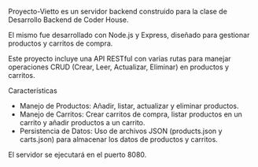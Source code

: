 Proyecto-Vietto es un servidor backend construido para la clase de Desarrollo Backend de Coder House. 

El mismo fue desarrollado con Node.js y Express, diseñado para gestionar productos y carritos de compra. 

Este proyecto incluye una API RESTful con varias rutas para manejar operaciones CRUD (Crear, Leer, Actualizar, Eliminar) en productos y carritos.

Características
- Manejo de Productos: Añadir, listar, actualizar y eliminar productos.
- Manejo de Carritos: Crear carritos de compra, listar productos en un carrito y añadir productos a un carrito.
- Persistencia de Datos: Uso de archivos JSON (products.json y carts.json) para almacenar los datos de productos y carritos.

El servidor se ejecutará en el puerto 8080.